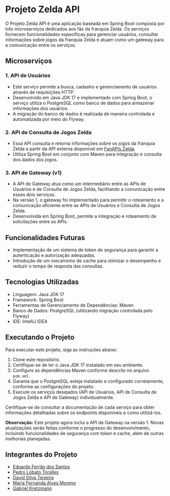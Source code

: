 # Projeto Zelda API

O Projeto Zelda API é uma aplicação baseada em Spring Boot composta por três microserviços dedicados aos fãs da franquia Zelda. Os serviços fornecem funcionalidades específicas para gerenciar usuários, consultar informações sobre jogos da franquia Zelda e atuam como um gateway para a comunicação entre os serviços.

## Microserviços

### 1. API de Usuários
- Este serviço permite a busca, cadastro e gerenciamento de usuários através de requisições HTTP.
- Desenvolvido em Java JDK 17 e implementado com Spring Boot, o serviço utiliza o PostgreSQL como banco de dados para armazenar informações dos usuários.
- A migração do banco de dados é realizada de maneira controlada e automatizada por meio do Flyway.

### 2. API de Consulta de Jogos Zelda
- Essa API consulta e retorna informações sobre os jogos da franquia Zelda a partir da API externa disponível em [FanAPIs Zelda](https://docs.zelda.fanapis.com/).
- Utiliza Spring Boot em conjunto com Maven para integração e consulta dos dados dos jogos.

### 3. API de Gateway (v1)
- A API de Gateway atua como um intermediário entre as APIs de Usuários e de Consulta de Jogos Zelda, facilitando a comunicação entre esses dois serviços.
- Na versão 1, o gateway foi implementado para permitir o roteamento e a comunicação eficiente entre as APIs de Usuários e Consulta de Jogos Zelda.
- Desenvolvida em Spring Boot, permite a integração e roteamento de solicitações entre as APIs.

## Funcionalidades Futuras
- Implementação de um sistema de token de segurança para garantir a autenticação e autorização adequadas.
- Introdução de um mecanismo de cache para otimizar o desempenho e reduzir o tempo de resposta das consultas.

## Tecnologias Utilizadas
- Linguagem: Java JDK 17
- Framework: Spring Boot
- Ferramentas de Gerenciamento de Dependências: Maven
- Banco de Dados: PostgreSQL (utilizando migração controlada pelo Flyway)
- IDE: IntelliJ IDEA

## Executando o Projeto
Para executar este projeto, siga as instruções abaixo:

1. Clone este repositório.
2. Certifique-se de ter o Java JDK 17 instalado em seu ambiente.
3. Configure as dependências Maven conforme descrito no arquivo `pom.xml`.
4. Garanta que o PostgreSQL esteja instalado e configurado corretamente, conforme as configurações do projeto.
5. Execute os serviços desejados (API de Usuários, API de Consulta de Jogos Zelda e API de Gateway) individualmente.

Certifique-se de consultar a documentação de cada serviço para obter informações detalhadas sobre os endpoints disponíveis e como utilizá-los.

**Observação:** Este projeto agora inclui a API de Gateway na versão 1. Novas atualizações serão feitas conforme o progresso do desenvolvimento, incluindo funcionalidades de segurança com token e cache, além de outras melhorias planejadas.

## Integrantes do Projeto

- [Eduardo Ferrão dos Santos](https://github.com/efsedu)
- [Pedro Lobato Toralles](https://github.com/PedroLobatoToralles)
- [David Silva Teixeira](https://github.com/davsteixeira)
- [Maria Fernanda Alves Moreno](https://github.com/OSorvete)
- [Gabriel Kretzmann](https://github.com/Kretzmann01)

